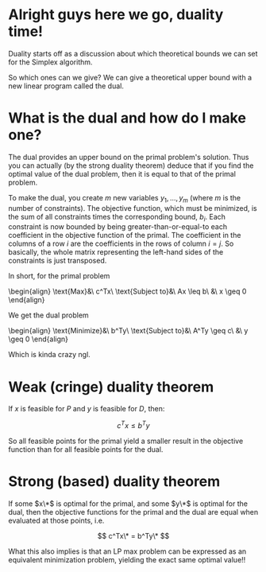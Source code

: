 # Alright guys here we go, duality time!

Duality starts off as a discussion about which theoretical bounds we can set for
the Simplex algorithm.

So which ones can we give? We can give a theoretical upper bound with a new
linear program called the dual.

# What is the dual and how do I make one?

The dual provides an upper bound on the primal problem's solution. Thus you can
actually (by the strong duality theorem) deduce that if you find the optimal
value of the dual problem, then it is equal to that of the primal problem.

To make the dual, you create $m$ new variables $y_1, ..., y_m$ (where $m$ is the
number of constraints). The objective function, which must be minimized, is the
sum of all constraints times the corresponding bound, $b_i$. Each constraint is
now bounded by being greater-than-or-equal-to each coefficient in the objective
function of the primal. The coefficient in the columns of a row $i$ are the
coefficients in the rows of column $i=j$. So basically, the whole matrix
representing the left-hand sides of the constraints is just transposed.

In short, for the primal problem

\begin{align}
    \text{Max}&\ c^Tx\\
    \text{Subject to}&\ Ax \leq b\\
    &\ x \geq 0
\end{align}

We get the dual problem

\begin{align}
    \text{Minimize}&\ b^Ty\\
    \text{Subject to}&\ A^Ty \geq c\\
    &\ y \geq 0
\end{align}

Which is kinda crazy ngl.

# Weak (cringe) duality theorem

If $x$ is feasible for $P$ and $y$ is feasible for $D$, then:

$$ c^Tx \leq b^Ty $$

So all feasible points for the primal yield a smaller result in the objective
function than for all feasible points for the dual.

# Strong (based) duality theorem

If some $x\*$ is optimal for the primal, and some $y\*$ is optimal for the dual,
then the objective functions for the primal and the dual are equal when
evaluated at those points, i.e.

$$ c^Tx\* = b^Ty\* $$

What this also implies is that an LP max problem can be expressed as an
equivalent minimization problem, yielding the exact same optimal value!!
